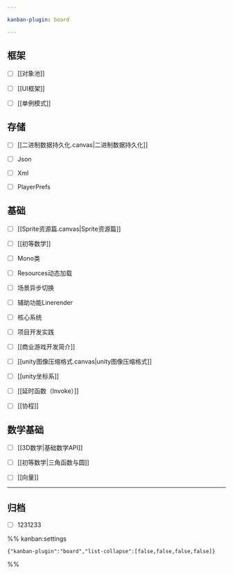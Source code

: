 ```yaml
---

kanban-plugin: board

---
```


## 框架

- [ ] [[对象池]]
- [ ] [[UI框架]]
- [ ] [[单例模式]]


## 存储

- [ ] [[二进制数据持久化.canvas|二进制数据持久化]]
- [ ] Json
- [ ] Xml
- [ ] PlayerPrefs


## 基础

- [ ] [[Sprite资源篇.canvas|Sprite资源篇]]
- [ ] [[初等数学]]
- [ ] Mono类
- [ ] Resources动态加载
- [ ] 场景异步切换
- [ ] 辅助功能Linerender
- [ ] 核心系统
- [ ] 项目开发实践
- [ ] [[商业游戏开发简介]]
- [ ] [[unity图像压缩格式.canvas|unity图像压缩格式]]
- [ ] [[unity坐标系]]
- [ ] [[延时函数（Invoke）]]
- [ ] [[协程]]


## 数学基础

- [ ] [[3D数学|基础数学API]]
- [ ] [[初等数学|三角函数与圆]]
- [ ] [[向量]]


***

## 归档

- [ ] 1231233

%% kanban:settings
```
{"kanban-plugin":"board","list-collapse":[false,false,false,false]}
```
%%